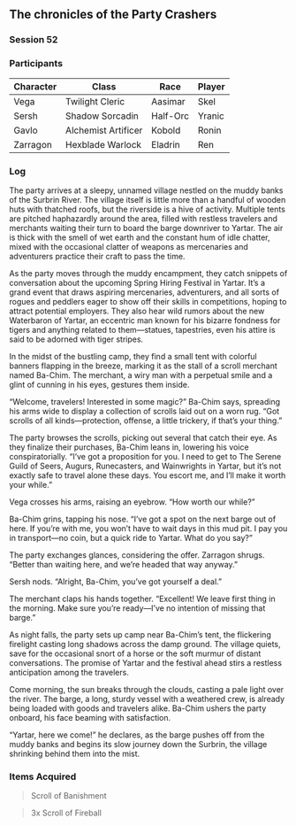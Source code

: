 ## The chronicles of the Party Crashers
### Session 52

### Participants
| Character| Class | Race | Player |
|--|--|--|--|
| Vega | Twilight Cleric | Aasimar | Skel |
| Sersh | Shadow Sorcadin | Half-Orc | Yranic |
| Gavlo | Alchemist Artificer | Kobold | Ronin |
| Zarragon | Hexblade Warlock | Eladrin | Ren |

### Log
The party arrives at a sleepy, unnamed village nestled on the muddy banks of the Surbrin River. The village itself is little more than a handful of wooden huts with thatched roofs, but the riverside is a hive of activity. Multiple tents are pitched haphazardly around the area, filled with restless travelers and merchants waiting their turn to board the barge downriver to Yartar. The air is thick with the smell of wet earth and the constant hum of idle chatter, mixed with the occasional clatter of weapons as mercenaries and adventurers practice their craft to pass the time.

As the party moves through the muddy encampment, they catch snippets of conversation about the upcoming Spring Hiring Festival in Yartar. It’s a grand event that draws aspiring mercenaries, adventurers, and all sorts of rogues and peddlers eager to show off their skills in competitions, hoping to attract potential employers. They also hear wild rumors about the new Waterbaron of Yartar, an eccentric man known for his bizarre fondness for tigers and anything related to them—statues, tapestries, even his attire is said to be adorned with tiger stripes.

In the midst of the bustling camp, they find a small tent with colorful banners flapping in the breeze, marking it as the stall of a scroll merchant named Ba-Chim. The merchant, a wiry man with a perpetual smile and a glint of cunning in his eyes, gestures them inside.

“Welcome, travelers! Interested in some magic?” Ba-Chim says, spreading his arms wide to display a collection of scrolls laid out on a worn rug. “Got scrolls of all kinds—protection, offense, a little trickery, if that’s your thing.”

The party browses the scrolls, picking out several that catch their eye. As they finalize their purchases, Ba-Chim leans in, lowering his voice conspiratorially. “I’ve got a proposition for you. I need to get to The Serene Guild of Seers, Augurs, Runecasters, and Wainwrights in Yartar, but it’s not exactly safe to travel alone these days. You escort me, and I’ll make it worth your while.”

Vega crosses his arms, raising an eyebrow. “How worth our while?”

Ba-Chim grins, tapping his nose. “I’ve got a spot on the next barge out of here. If you’re with me, you won’t have to wait days in this mud pit. I pay you in transport—no coin, but a quick ride to Yartar. What do you say?”

The party exchanges glances, considering the offer. Zarragon shrugs. “Better than waiting here, and we’re headed that way anyway.”

Sersh nods. “Alright, Ba-Chim, you’ve got yourself a deal.”

The merchant claps his hands together. “Excellent! We leave first thing in the morning. Make sure you’re ready—I’ve no intention of missing that barge.”

As night falls, the party sets up camp near Ba-Chim’s tent, the flickering firelight casting long shadows across the damp ground. The village quiets, save for the occasional snort of a horse or the soft murmur of distant conversations. The promise of Yartar and the festival ahead stirs a restless anticipation among the travelers.

Come morning, the sun breaks through the clouds, casting a pale light over the river. The barge, a long, sturdy vessel with a weathered crew, is already being loaded with goods and travelers alike. Ba-Chim ushers the party onboard, his face beaming with satisfaction.

“Yartar, here we come!” he declares, as the barge pushes off from the muddy banks and begins its slow journey down the Surbrin, the village shrinking behind them into the mist.

### Items Acquired
> Scroll of Banishment

> 3x Scroll of Fireball
